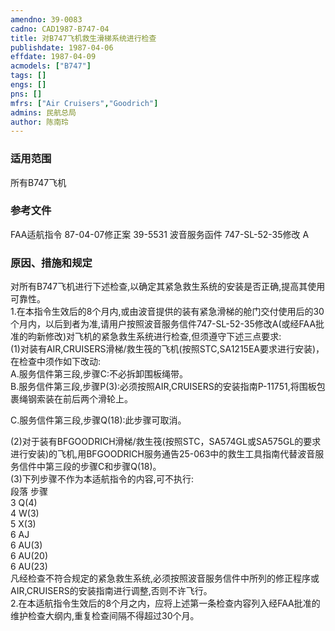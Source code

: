 ```yaml
---
amendno: 39-0083  
cadno: CAD1987-B747-04  
title: 对B747飞机救生滑梯系统进行检查  
publishdate: 1987-04-06  
effdate: 1987-04-09  
acmodels: ["B747"]  
tags: []  
engs: []  
pns: []  
mfrs: ["Air Cruisers","Goodrich"]  
admins: 民航总局  
author: 陈南玲  
---
```

  
### 适用范围  
所有B747飞机  
  
<!--more-->  
### 参考文件  
  FAA适航指令 87-04-07修正案 39-5531
波音服务函件 747-SL-52-35修改 A  
  
### 原因、措施和规定  

  对所有B747飞机进行下述检查,以确定其紧急救生系统的安装是否正确,提高其使用可靠性。  
  1.在本指令生效后的8个月内,或由波音提供的装有紧急滑梯的舱门交付使用后的30个月内，以后到者为准,请用户按照波音服务信件747-SL-52-35修改A(或经FAA批准的昀新修改)对飞机的紧急救生系统进行检查,但须遵守下述三点要求:  
  (1)对装有AIR,CRUISERS滑梯/救生筏的飞机(按照STC,SA1215EA要求进行安装)，在检查中须作如下改动:  
  A.服务信件第三段,步骤C:不必拆卸围板绳带。  
  B.服务信件第三段,步骤P(3):必须按照AIR,CRUISERS的安装指南P-11751,将围板包裹绳钢索装在前后两个滑轮上。  
  
  C.服务信件第三段,步骤Q(18):此步骤可取消。  
  
(2)对于装有BFGOODRICH滑梯/救生筏(按照STC，SA574GL或SA575GL的要求进行安装)的飞机,用BFGOODRICH服务通告25-063中的救生工具指南代替波音服务信件中第三段的步骤C和步骤Q(18)。  
  (3)下列步骤不作为本适航指令的内容,可不执行:  
段落  步骤  
3  Q(4)  
 4  W(3)  
 5  X(3)  
 6  AJ  
 6  AU(3)  
 6  AU(20)  
 6  AU(23)  
  凡经检查不符合规定的紧急救生系统,必须按照波音服务信件中所列的修正程序或AIR,CRUISERS的安装指南进行调整,否则不许飞行。  
  2.在本适航指令生效后的8个月之内，应将上述第一条检查内容列入经FAA批准的维护检查大纲内,重复检查间隔不得超过30个月。  
